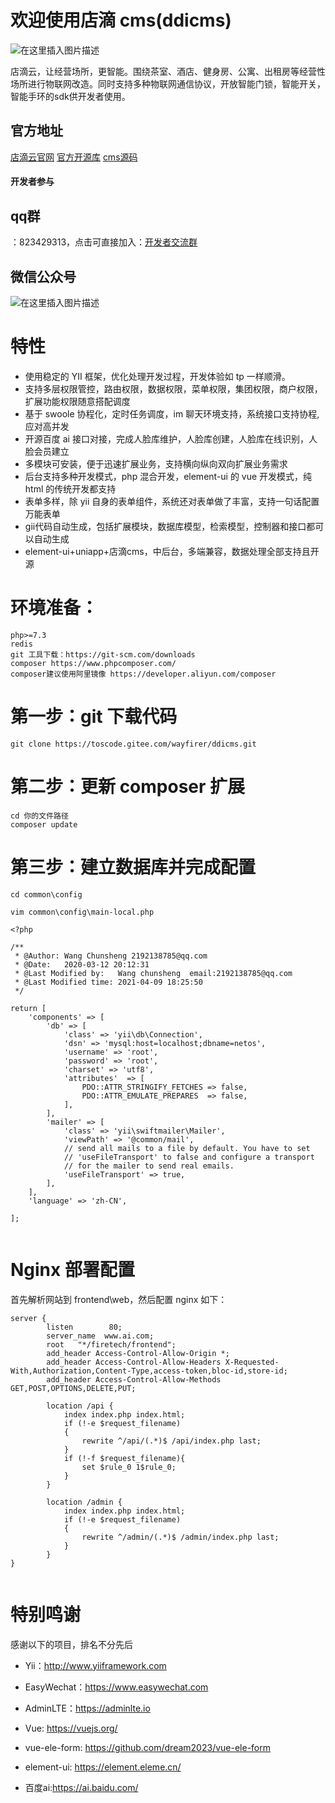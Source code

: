 
# 欢迎使用店滴 cms(ddicms)
![在这里插入图片描述](https://diandi-1255369109.cos.ap-nanjing.myqcloud.com/cms%2F479ed84d544cfcb0f5a7e7be2f5f60c.jpg)

 店滴云，让经营场所，更智能。围绕茶室、酒店、健身房、公寓、出租房等经营性场所进行物联网改造。同时支持多种物联网通信协议，开放智能门锁，智能开关，智能手环的sdk供开发者使用。


## 官方地址
[店滴云官网](https://www.dandicloud.com/)
[官方开源库](https://toscode.gitee.com/wayfirer)
[cms源码](https://toscode.gitee.com/wayfirer/ddicms)
#### 开发者参与   

## qq群

：823429313，点击可直接加入：[开发者交流群](https://jq.qq.com/?_wv=1027&k=4d2Rl2lc)

## 微信公众号
![在这里插入图片描述](https://diandi-1255369109.cos.ap-nanjing.myqcloud.com/cms%2F8edc20c70e46975e7520a8961414295.jpg)
# 特性
- 使用稳定的 YII 框架，优化处理开发过程，开发体验如 tp 一样顺滑。
- 支持多层权限管控，路由权限，数据权限，菜单权限，集团权限，商户权限，扩展功能权限随意搭配调度
- 基于 swoole 协程化，定时任务调度，im 聊天环境支持，系统接口支持协程,应对高并发
- 开源百度 ai 接口对接，完成人脸库维护，人脸库创建，人脸库在线识别，人脸会员建立
- 多模块可安装，便于迅速扩展业务，支持横向纵向双向扩展业务需求
- 后台支持多种开发模式，php 混合开发，element-ui 的 vue 开发模式，纯 html 的传统开发都支持
- 表单多样，除 yii 自身的表单组件，系统还对表单做了丰富，支持一句话配置万能表单
- gii代码自动生成，包括扩展模块，数据库模型，检索模型，控制器和接口都可以自动生成
- element-ui+uniapp+店滴cms，中后台，多端兼容，数据处理全部支持且开源

# 环境准备：

    php>=7.3
    redis
    git 工具下载：https://git-scm.com/downloads
    composer https://www.phpcomposer.com/
    composer建议使用阿里镜像 https://developer.aliyun.com/composer

# 第一步：git 下载代码

```
git clone https://toscode.gitee.com/wayfirer/ddicms.git

```

# 第二步：更新 composer 扩展

```
cd 你的文件路径
composer update

```

# 第三步：建立数据库并完成配置

```
cd common\config

vim common\config\main-local.php

```

```
<?php

/**
 * @Author: Wang Chunsheng 2192138785@qq.com
 * @Date:   2020-03-12 20:12:31
 * @Last Modified by:   Wang chunsheng  email:2192138785@qq.com
 * @Last Modified time: 2021-04-09 18:25:50
 */

return [
    'components' => [
        'db' => [
            'class' => 'yii\db\Connection',
            'dsn' => 'mysql:host=localhost;dbname=netos',
            'username' => 'root',
            'password' => 'root',
            'charset' => 'utf8',
            'attributes'  => [
                PDO::ATTR_STRINGIFY_FETCHES => false,
                PDO::ATTR_EMULATE_PREPARES  => false,
            ],
        ],
        'mailer' => [
            'class' => 'yii\swiftmailer\Mailer',
            'viewPath' => '@common/mail',
            // send all mails to a file by default. You have to set
            // 'useFileTransport' to false and configure a transport
            // for the mailer to send real emails.
            'useFileTransport' => true,
        ],
    ],
    'language' => 'zh-CN',

];


```

# Nginx 部署配置

首先解析网站到 frontend\web，然后配置 nginx 如下：

```
server {
        listen        80;
        server_name  www.ai.com;
        root   "*/firetech/frontend";
        add_header Access-Control-Allow-Origin *;
        add_header Access-Control-Allow-Headers X-Requested-With,Authorization,Content-Type,access-token,bloc-id,store-id;
        add_header Access-Control-Allow-Methods GET,POST,OPTIONS,DELETE,PUT;

        location /api {
            index index.php index.html;
            if (!-e $request_filename)
            {
                rewrite ^/api/(.*)$ /api/index.php last;
            }
            if (!-f $request_filename){
                set $rule_0 1$rule_0;
            }
        }

        location /admin {
            index index.php index.html;
            if (!-e $request_filename)
            {
                rewrite ^/admin/(.*)$ /admin/index.php last;
            }
        }
}


```
# 特别鸣谢

感谢以下的项目，排名不分先后

- Yii：http://www.yiiframework.com

- EasyWechat：https://www.easywechat.com

- AdminLTE：https://adminlte.io

- Vue: https://vuejs.org/

- vue-ele-form: https://github.com/dream2023/vue-ele-form

- element-ui: https://element.eleme.cn/

- 百度ai:https://ai.baidu.com/